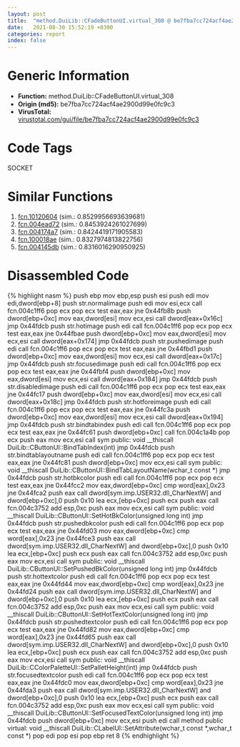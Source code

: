 ```yaml
---
layout: post
title:  "method.DuiLib꞉꞉CFadeButtonUI.virtual_308 @ be7fba7cc724acf4ae2900d99e0fc9c3"
date:   2021-08-30 15:52:19 +0300
categories: report
index: false
---
```


# Generic Information
- **Function:** method.DuiLib꞉꞉CFadeButtonUI.virtual\_308
- **Origin (md5):** be7fba7cc724acf4ae2900d99e0fc9c3
- **VirusTotal:** [virustotal.com/gui/file/be7fba7cc724acf4ae2900d99e0fc9c3][virustotal_ref]

# Code Tags
<span class="tag" id="SOCKET">SOCKET</span>


# Similar Functions

1. [fcn.10120604][similar_1_ref] (sim.: 0.8529956693639681)
2. [fcn.004ead72][similar_2_ref] (sim.: 0.8453924261027699)
3. [fcn.004174a7][similar_3_ref] (sim.: 0.8424419171905583)
4. [fcn.100018ae][similar_4_ref] (sim.: 0.8327974813822756)
5. [fcn.004145db][similar_5_ref] (sim.: 0.8316016290950925)


# Disassembled Code

{% highlight nasm %}
push ebp
mov ebp,esp
push esi
push edi
mov edi,dword[ebp+8]
push str.normalimage
push edi
mov esi,ecx
call fcn.004c1ff6
pop ecx
pop ecx
test eax,eax
jne 0x44fb8b
push dword[ebp+0xc]
mov eax,dword[esi]
mov ecx,esi
call dword[eax+0x16c]
jmp 0x44fdcb
push str.hotimage
push edi
call fcn.004c1ff6
pop ecx
pop ecx
test eax,eax
jne 0x44fbae
push dword[ebp+0xc]
mov eax,dword[esi]
mov ecx,esi
call dword[eax+0x174]
jmp 0x44fdcb
push str.pushedimage
push edi
call fcn.004c1ff6
pop ecx
pop ecx
test eax,eax
jne 0x44fbd1
push dword[ebp+0xc]
mov eax,dword[esi]
mov ecx,esi
call dword[eax+0x17c]
jmp 0x44fdcb
push str.focusedimage
push edi
call fcn.004c1ff6
pop ecx
pop ecx
test eax,eax
jne 0x44fbf4
push dword[ebp+0xc]
mov eax,dword[esi]
mov ecx,esi
call dword[eax+0x184]
jmp 0x44fdcb
push str.disabledimage
push edi
call fcn.004c1ff6
pop ecx
pop ecx
test eax,eax
jne 0x44fc17
push dword[ebp+0xc]
mov eax,dword[esi]
mov ecx,esi
call dword[eax+0x18c]
jmp 0x44fdcb
push str.hotforeimage
push edi
call fcn.004c1ff6
pop ecx
pop ecx
test eax,eax
jne 0x44fc3a
push dword[ebp+0xc]
mov eax,dword[esi]
mov ecx,esi
call dword[eax+0x194]
jmp 0x44fdcb
push str.bindtabindex
push edi
call fcn.004c1ff6
pop ecx
pop ecx
test eax,eax
jne 0x44fc61
push dword[ebp+0xc]
call fcn.004c1a4b
pop ecx
push eax
mov ecx,esi
call sym public: void __thiscall DuiLib::CButtonUI::BindTabIndex(int)
jmp 0x44fdcb
push str.bindtablayoutname
push edi
call fcn.004c1ff6
pop ecx
pop ecx
test eax,eax
jne 0x44fc81
push dword[ebp+0xc]
mov ecx,esi
call sym public: void __thiscall DuiLib::CButtonUI::BindTabLayoutName(wchar_t const *)
jmp 0x44fdcb
push str.hotbkcolor
push edi
call fcn.004c1ff6
pop ecx
pop ecx
test eax,eax
jne 0x44fcc2
mov eax,dword[ebp+0xc]
cmp word[eax],0x23
jne 0x44fca2
push eax
call dword[sym.imp.USER32.dll_CharNextW]
and dword[ebp+0xc],0
push 0x10
lea ecx,[ebp+0xc]
push ecx
push eax
call fcn.004c3752
add esp,0xc
push eax
mov ecx,esi
call sym public: void __thiscall DuiLib::CButtonUI::SetHotBkColor(unsigned long int)
jmp 0x44fdcb
push str.pushedbkcolor
push edi
call fcn.004c1ff6
pop ecx
pop ecx
test eax,eax
jne 0x44fd03
mov eax,dword[ebp+0xc]
cmp word[eax],0x23
jne 0x44fce3
push eax
call dword[sym.imp.USER32.dll_CharNextW]
and dword[ebp+0xc],0
push 0x10
lea ecx,[ebp+0xc]
push ecx
push eax
call fcn.004c3752
add esp,0xc
push eax
mov ecx,esi
call sym public: void __thiscall DuiLib::CButtonUI::SetPushedBkColor(unsigned long int)
jmp 0x44fdcb
push str.hottextcolor
push edi
call fcn.004c1ff6
pop ecx
pop ecx
test eax,eax
jne 0x44fd44
mov eax,dword[ebp+0xc]
cmp word[eax],0x23
jne 0x44fd24
push eax
call dword[sym.imp.USER32.dll_CharNextW]
and dword[ebp+0xc],0
push 0x10
lea ecx,[ebp+0xc]
push ecx
push eax
call fcn.004c3752
add esp,0xc
push eax
mov ecx,esi
call sym public: void __thiscall DuiLib::CButtonUI::SetHotTextColor(unsigned long int)
jmp 0x44fdcb
push str.pushedtextcolor
push edi
call fcn.004c1ff6
pop ecx
pop ecx
test eax,eax
jne 0x44fd82
mov eax,dword[ebp+0xc]
cmp word[eax],0x23
jne 0x44fd65
push eax
call dword[sym.imp.USER32.dll_CharNextW]
and dword[ebp+0xc],0
push 0x10
lea ecx,[ebp+0xc]
push ecx
push eax
call fcn.004c3752
add esp,0xc
push eax
mov ecx,esi
call sym public: void __thiscall DuiLib::CColorPaletteUI::SetPalletHeight(int)
jmp 0x44fdcb
push str.focusedtextcolor
push edi
call fcn.004c1ff6
pop ecx
pop ecx
test eax,eax
jne 0x44fdc0
mov eax,dword[ebp+0xc]
cmp word[eax],0x23
jne 0x44fda3
push eax
call dword[sym.imp.USER32.dll_CharNextW]
and dword[ebp+0xc],0
push 0x10
lea ecx,[ebp+0xc]
push ecx
push eax
call fcn.004c3752
add esp,0xc
push eax
mov ecx,esi
call sym public: void __thiscall DuiLib::CButtonUI::SetFocusedTextColor(unsigned long int)
jmp 0x44fdcb
push dword[ebp+0xc]
mov ecx,esi
push edi
call method public virtual: void __thiscall DuiLib::CLabelUI::SetAttribute(wchar_t const *,wchar_t const *)
pop edi
pop esi
pop ebp
ret 8
{% endhighlight %}


[similar_1_ref]: /report/fcn.10120604@e5d49e0823e602f2ee948ac39d32c1eb
[similar_2_ref]: /report/fcn.004ead72@9c2b894b84f59672d8be2e984066f76f
[similar_3_ref]: /report/fcn.004174a7@9c2b894b84f59672d8be2e984066f76f
[similar_4_ref]: /report/fcn.100018ae@090dc3a8da6aa33c667b678303e4bdd6
[similar_5_ref]: /report/fcn.004145db@9c2b894b84f59672d8be2e984066f76f
[virustotal_ref]: https://www.virustotal.com/gui/file/be7fba7cc724acf4ae2900d99e0fc9c3